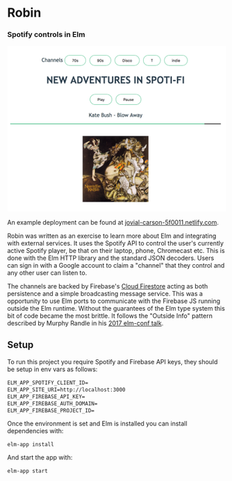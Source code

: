 # Robin

### Spotify controls in Elm

![Spotify controls playing Kate Bush](screenshot.png)

An example deployment can be found at [jovial-carson-5f0011.netlify.com](http://jovial-carson-5f0011.netlify.com).

Robin was written as an exercise to learn more about Elm and integrating with external services.
It uses the Spotify API to control the user's currently active Spotify player,
be that on their laptop, phone, Chromecast etc. This is done with the Elm HTTP 
library and the standard JSON decoders. Users can sign in with a Google account
to claim a "channel" that they control and any other user can listen to.

The channels are backed by Firebase's [Cloud Firestore](https://firebase.google.com/docs/firestore/)
acting as both persistence and a simple broadcasting message service.
This was a opportunity to use Elm ports to communicate with the Firebase JS
running outside the Elm runtime. Without the guarantees of the Elm type
system this bit of code became the most brittle. It follows the "Outside Info" pattern
described by Murphy Randle in his [2017 elm-conf talk](https://www.youtube.com/watch?v=P3pL85n9_5s).


## Setup

To run this project you require Spotify and Firebase API keys,
they should be setup in env vars as follows:
```
ELM_APP_SPOTIFY_CLIENT_ID=
ELM_APP_SITE_URI=http://localhost:3000
ELM_APP_FIREBASE_API_KEY=
ELM_APP_FIREBASE_AUTH_DOMAIN=
ELM_APP_FIREBASE_PROJECT_ID=
```

Once the environment is set and Elm is installed you can install dependencies with:
```
elm-app install
```

And start the app with:
```
elm-app start
```
